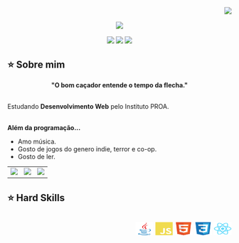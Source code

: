 <img align="right" src="https://komarev.com/ghpvc/?username=stephanymdias&color=ff69b4"><br>
<div align="center">
  <a href="https://github.com/stephanymdias">
    <img align="center" src="https://i.pinimg.com/originals/4c/82/fe/4c82fe0e23b72b852e8b437d84d3665c.gif" width="500">
  </a>
</div>
<br>

<div align="center">
  <!-- Work Links -->
  <a href="https://www.linkedin.com/in/stephany-marciano-dias/" target="_blank"><img src="https://img.shields.io/badge/-LinkedIn-%230077B5?style=for-the-badge&logo=linkedin&logoColor=white" target="_blank"></a>
  <a href = "mailto:stephanyworkdev@gmail.com"><img src="https://img.shields.io/badge/Gmail-D14836?style=for-the-badge&logo=gmail&logoColor=white"></a>
  <!-- Social Links -->
  <a href="https://instagram.com/stephx_y/" target="_blank"><img src="https://img.shields.io/badge/-Instagram-%23E4405F?style=for-the-badge&logo=instagram&logoColor=white" target="_blank"></a>
</div>

## ⭐️ Sobre mim
<div align='center'>
  <b>"O bom caçador entende o tempo da flecha."</b>
</div><br>

Estudando <b>Desenvolvimento Web</b> pelo Instituto PROA.
<br><br>

<b>Além da programação...</b>

- Amo música.
- Gosto de jogos do genero indie, terror e co-op. 
- Gosto de ler.
<div align="center">
  <table>
    <tr>
      <td><img src="https://64.media.tumblr.com/tumblr_lyxj33CYzW1qigluvo4_250.gif"></td>
      <td><img src="https://64.media.tumblr.com/tumblr_lyxj33CYzW1qigluvo5_250.gifv"></td>
      <td><img src="https://64.media.tumblr.com/tumblr_lyxj33CYzW1qigluvo6_250.gifv"></td>
    </tr>
  </table>
</div>

## ⭐️ Hard Skills

<div align="right">
<div>
<div style="display: inline_block"><br>
  <img align="center" alt="Java" height="30" width="40" src="https://raw.githubusercontent.com/devicons/devicon/master/icons/java/java-original.svg">
  <img align="center" alt="Js" height="30" width="40" src="https://raw.githubusercontent.com/devicons/devicon/master/icons/javascript/javascript-plain.svg">
  <img align="center" alt="HTML" height="30" width="40" src="https://raw.githubusercontent.com/devicons/devicon/master/icons/html5/html5-original.svg">
  <img align="center" alt="CSS" height="30" width="40" src="https://raw.githubusercontent.com/devicons/devicon/master/icons/css3/css3-original.svg">
  <img align="center" alt="React" height="30" width="40" src="https://raw.githubusercontent.com/devicons/devicon/master/icons/react/react-original.svg">
</div>
</div>
  <br>
</div>


